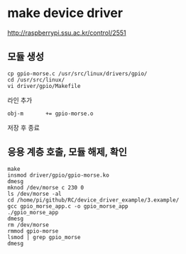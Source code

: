 # make device driver

<http://raspberrypi.ssu.ac.kr/control/2551>

## 모듈 생성

```
cp gpio-morse.c /usr/src/linux/drivers/gpio/
cd /usr/src/linux/
vi driver/gpio/Makefile
```

라인 추가

```
obj-m		+= gpio-morse.o
```

저장 후 종료

## 응용 계층 호출, 모듈 해제, 확인

```
make
insmod driver/gpio/gpio-morse.ko
dmesg
mknod /dev/morse c 230 0
ls /dev/morse -al
cd /home/pi/github/RC/device_driver_example/3.example/
gcc gpio_morse_app.c -o gpio_morse_app
./gpio_morse_app
dmesg
rm /dev/morse
rmmod gpio-morse
lsmod | grep gpio_morse
dmesg
```
